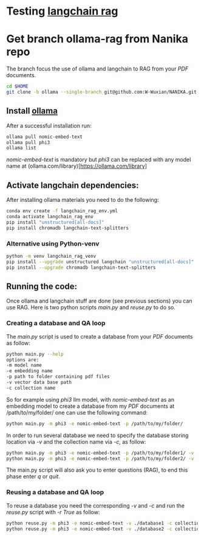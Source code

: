 # Testing [langchain rag](https://github.com/tonykipkemboi/ollama_pdf_rag/blob/main/local_ollama_rag.ipynb)
# Get branch ollama-rag from Nanika repo
The branch focus the use of ollama and langchain to RAG from your *PDF* documents.
```bash
cd $HOME
git clone -b ollama --single-branch git@github.com:W-Wuxian/NANIKA.git
```

## Install [ollama](https://github.com/ollama/ollama?tab=readme-ov-file)
After a successful installation run:
```bash
ollama pull nomic-embed-text 
ollama pull phi3
ollama list
```
*nomic-embed-text* is mandatory but *phi3* can be replaced with any model name at
(ollama.com/library)[https://ollama.com/library]

## Activate langchain dependencies:
After installing ollama materials you need to do the following:
```bash
conda env create -f langchain_rag_env.yml
conda activate langchain_rag_env
pip install "unstructured[all-docs]"
pip install chromadb langchain-text-splitters
```
### Alternative using Python-venv
```bash
python -m venv langchain_rag_venv
pip install --upgrade unstructured langchain "unstructured[all-docs]"
pip install --upgrade chromadb langchain-text-splitters
```

## Running the code:
Once ollama and langchain stuff are done (see previous sections)
you can use RAG. Here is two python scripts *main.py* and *reuse.py* to do so.
### Creating a database and QA loop
The *main.py* script is used to create a database from your *PDF* documents as follow:
```bash
python main.py --help
options are:
-m model name
-e embedding name
-p path to folder containing pdf files
-v vector data base path
-c collection name
```
So for example using *phi3* llm model, with *nomic-embed-text* as an embedding model to create a database from my *PDF* documents at /path/to/my/folder/ one can use the following command:
```bash
python main.py -m phi3 -e nomic-embed-text -p /path/to/my/folder/
```
In order to run several database  we need to specify the database storing location via *-v* and the collection name via *-c*, as follow:
```bash
python main.py -m phi3 -e nomic-embed-text -p /path/to/my/folder1/ -v ./database1 -c collection1
python main.py -m phi3 -e nomic-embed-text -p /path/to/my/folder2/ -v ./database2 -c collection2
```
The main.py script will also ask you to enter questions (RAG), to end this phase enter *q* or *quit*.

### Reusing a database and QA loop
To reuse a database you need the corresponding *-v* and *-c* and run the *reuse.py* script with *-r True* as follow:
```bash
python reuse.py -m phi3 -e nomic-embed-text -v ./database1 -c collection1 -r True
python reuse.py -m phi3 -e nomic-embed-text -v ./database2 -c collection2 -r True
```
